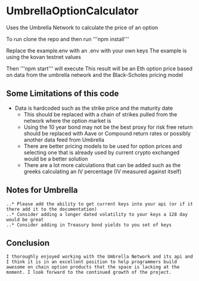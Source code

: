 # UmbrellaOptionCalculator
Uses the Umbrella Network to calculate the price of an option

To run clone the repo and then run '''npm install'''

Replace the example.env with an .env with your own keys
  The example is using the kovan testnet values

Then '''npm start''' will execute
  This result will be an Eth option price based on data from the umbrella network and the Black-Scholes pricing model
  
  
## Some Limitations of this code
  * Data is hardcoded such as the strike price and the maturity date
    *  This should be replaced with a chain of strikes pulled from the network where the option market is
    * Using the 10 year bond may not be the best proxy for risk free return should be replaced with Aave or Compound return rates or possibly another data feed from Umbrella
    * There are better pricing models to be used for option prices and selecting one that is already used by current crypto exchanged would be a better solution
    * There are a lot more calculations that can be added such as the greeks calculating an IV percentage (IV measured against itself)
    
## Notes for Umbrella
    ..* Please add the ability to get current keys into your api (or if it there add it to the documentation)
    ..* Consider adding a longer dated volatility to your keys a 128 day would be great
    ..* Consider adding in Treasury bond yields to you set of keys
    
## Conclusion
    I thoroughly enjoyed working with the Umbrella Network and its api and I think it is in an excellent position to help programmers build awesome on chain option products that the space is lacking at the moment. I look forward to the continued growth of the project.   
  

